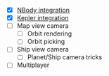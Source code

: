  - [x] [NBody integration](Physics/Integration.md)
 - [x] [Kepler integration](Physics/Kepler.md)
 - [ ] Map view camera
	 - [ ]  Orbit rendering
	 - [ ] Orbit picking
 - [ ] Ship view camera
	 - [ ] Planet/Ship camera tricks
 - [ ] Multiplayer